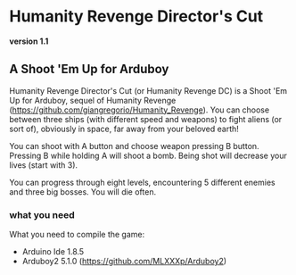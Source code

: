 # Humanity Revenge Director's Cut

<b>version 1.1</b>

## A Shoot 'Em Up for Arduboy

Humanity Revenge Director's Cut (or Humanity Revenge DC) is a Shoot 'Em Up for Arduboy, sequel of Humanity Revenge (https://github.com/giangregorio/Humanity_Revenge).
You can choose between three ships (with different speed and weapons) to fight aliens (or sort of), obviously in space, far away from your beloved earth!

You can shoot with A button and choose weapon pressing B button.
Pressing B while holding A will shoot a bomb.
Being shot will decrease your lives (start with 3).

You can progress through eight levels, encountering 5 different enemies and three big bosses. You will die often.

### what you need
What you need to compile the game:
- Arduino Ide 1.8.5
- Arduboy2 5.1.0 (https://github.com/MLXXXp/Arduboy2)